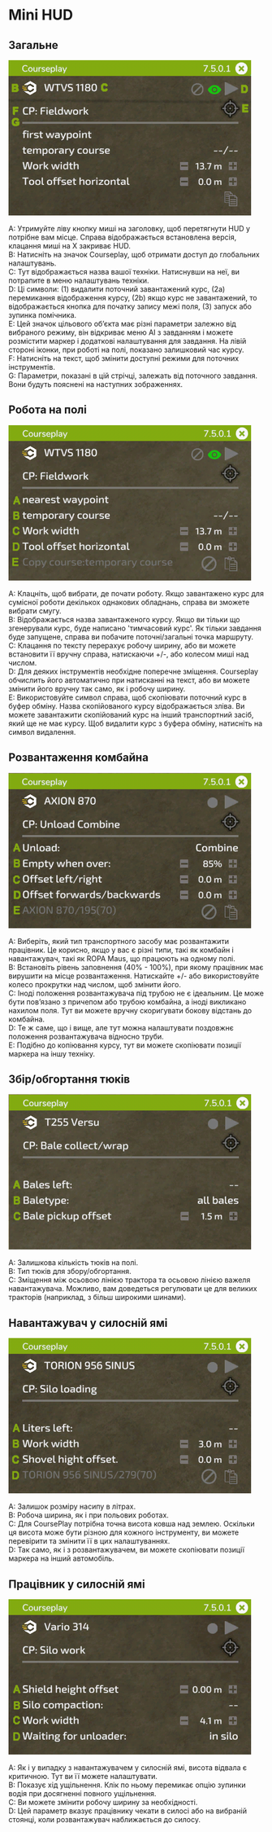 # Mini HUD

## Загальне
![Image](../assets/images/minihudhelp_general_0_0_478_305.png)

  
A: Утримуйте ліву кнопку миші на заголовку, щоб перетягнути HUD у потрібне вам місце. Справа відображається встановлена версія, клацання миші на Х закриває HUD.  
B: Натисніть на значок Courseplay, щоб отримати доступ до глобальних налаштувань.  
C: Тут відображається назва вашої техніки. Натиснувши на неї, ви потрапите в меню налаштувань техніки.  
D: Ці символи: (1) видалити поточний завантажений курс, (2a) перемикання відображення курсу, (2b) якщо курс не завантажений, то відображається кнопка для початку запису межі поля, (3) запуск або зупинка помічника.  
E: Цей значок цільового об’єкта має різні параметри залежно від вибраного режиму, він відкриває меню AI з завданням і можете розмістити маркер і додаткові налаштування для завдання. На лівій стороні іконки, при роботі на полі, показано залишковий час курсу.  
F: Натисніть на текст, щоб змінити доступні режими для поточних інструментів.  
G: Параметри, показані в цій стрічці, залежать від поточного завдання. Вони будуть пояснені на наступних зображеннях.  

## Робота на полі
![Image](../assets/images/minihudhelp_fieldwork_0_0_478_305.png)

  
A: Клацніть, щоб вибрати, де почати роботу. Якщо завантажено курс для сумісної роботи декількох однакових обладнань, справа ви зможете вибрати смугу.  
B: Відображається назва завантаженого курсу. Якщо ви тільки що згенерували курс, буде написано 'тимчасовий курс'. Як тільки завдання буде запущене, справа ви побачите поточні/загальні точка маршруту.  
C: Клацання по тексту перерахує робочу ширину, або ви можете встановити її вручну справа, натискаючи +/-, або колесом миші над числом.  
D: Для деяких інструментів необхідне поперечне зміщення. Courseplay обчислить його автоматично при натисканні на текст, або ви можете змінити його вручну так само, як і робочу ширину.  
E: Використовуйте символ справа, щоб скопіювати поточний курс в буфер обміну. Назва скопійованого курсу відображається зліва. Ви можете завантажити скопійований курс на інший транспортний засіб, який ще не має курсу. Щоб видалити курс з буфера обміну, натисніть на символ видалення.  

## Розвантаження комбайна
![Image](../assets/images/minihudhelp_combineunload_0_0_478_305.png)

  
A: Виберіть, який тип транспортного засобу має розвантажити працівник. Це корисно, якщо у вас є різні типи, такі як комбайн і навантажувач, такі як ROPA Maus, що працюють на одному полі.  
B: Встановіть рівень заповнення (40% - 100%), при якому працівник має вирушити на місце розвантаження. Натискайте +/- або використовуйте колесо прокрутки над числом, щоб змінити його.  
C: Іноді положення розвантажувача під трубою не є ідеальним. Це може бути пов’язано з причепом або трубою комбайна, а іноді викликано нахилом поля. Тут ви можете вручну скоригувати бокову відстань до комбайна.  
D: Те ж саме, що і вище, але тут можна налаштувати поздовжнє положення розвантажувача відносно труби.  
E: Подібно до копіювання курсу, тут ви можете скопіювати позиції маркера на іншу техніку.  

## Збір/обгортання тюків
![Image](../assets/images/minihudhelp_balecollect_0_0_478_305.png)

  
A: Залишкова кількість тюків на полі.  
B: Тип тюків для збору/обгортання.  
C: Зміщення між осьовою лінією трактора та осьовою лінією важеля навантажувача. Можливо, вам доведеться регулювати це для великих тракторів (наприклад, з більш широкими шинами).  

## Навантажувач у силосній ямі
![Image](../assets/images/minihudhelp_siloloader_0_0_478_305.png)

  
A: Залишок розміру насипу в літрах.  
B: Робоча ширина, як і при польових роботах.  
C: Для CoursePlay потрібна точна висота ковша над землею. Оскільки ця висота може бути різною для кожного інструменту, ви можете перевірити та змінити її в цих налаштуваннях.  
D: Так само, як і з розвантажувачем, ви можете скопіювати позиції маркера на інший автомобіль.  

## Працівник у силосній ямі
![Image](../assets/images/minihudhelp_siloworker_0_0_478_305.png)

  
A: Як і у випадку з навантажувачем у силосній ямі, висота відвала є критичною. Тут ви її можете налаштувати.  
B: Показує хід ущільнення. Клік по ньому перемикає опцію зупинки водія при досягненні повного ущільнення.  
C: Ви можете змінити робочу ширину за необхідності.  
D: Цей параметр вказує працівнику чекати в силосі або на вибраній стоянці, коли розвантажувач наближається до силосу.  

